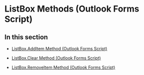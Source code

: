 
# ListBox Methods (Outlook Forms Script)

## In this section


-  [ListBox.AddItem Method (Outlook Forms Script)](e948d5ac-6d88-d825-e1ee-4a05fe934853.md)
    
-  [ListBox.Clear Method (Outlook Forms Script)](1c02c94f-7f50-d996-a7c5-8015b786d29c.md)
    
-  [ListBox.RemoveItem Method (Outlook Forms Script)](4788abab-0798-f22e-5098-b76bb223f6c3.md)
    
